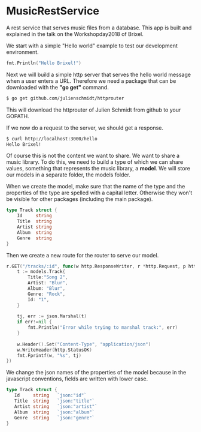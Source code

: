 # MusicRestService
A rest service that serves music files from a database. This app is built and explained in the talk on the 
Workshopday2018 of Brixel.

We start with a simple "Hello world" example to test our development environment.

```Go
fmt.Println("Hello Brixel!")
```

Next we will build a simple http server that serves the hello world message when a user enters a URL. Therefore we 
need a package that can be downloaded with the **"go get"** command.

```bash
$ go get github.com/julienschmidt/httprouter
```

This will download the httprouter of Julien Schmidt from github to your GOPATH.

If we now do a request to the server, we should get a response.

```bash
$ curl http://localhost:3000/hello
Hello Brixel!
```

Of course this is not the content we want to share. We want to share a music library. To do this, we need to build a 
type of which we can share values, something that represents the music library, a **model**. We will store our models 
in a separate folder, the models folder.

When we create the model, make sure that the name of the type and the properties of the type are spelled with a capital 
letter. Otherwise they won't be visible for other packages (including the main package). 

```Go
type Track struct {
	Id     string
	Title  string
	Artist string
	Album  string
	Genre  string
}
```

Then we create a new route for the router to serve our model.

```Go
r.GET("/tracks/:id", func(w http.ResponseWriter, r *http.Request, p httprouter.Params) {
	t := models.Track{
		Title:"Song 2",
		Artist: "Blur",
		Album: "Blur",
		Genre: "Rock",
		Id: "1",
	}
 
 	tj, err := json.Marshal(t)
	if err!=nil {
		fmt.Println("Error while trying to marshal track:", err)
	}
 
	w.Header().Set("Content-Type", "application/json")
	w.WriteHeader(http.StatusOK)
	fmt.Fprintf(w, "%s", tj)
})
```



We change the json names of the properties of the model because in the javascript conventions, fields are written  with 
lower case.

 ```Go
type Track struct {
	Id     string	`json:"id"`
	Title  string	`json:"title"`
	Artist string	`json:"artist"`
	Album  string	`json:"album"`
	Genre  string	`json:"genre"`
}
 ```
